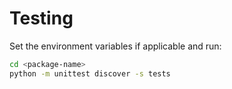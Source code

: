 # Testing

Set the environment variables if applicable and run:

```bash
cd <package-name>
python -m unittest discover -s tests
```
